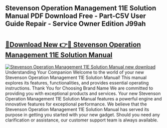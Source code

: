 ## Stevenson Operation Management 11E Solution Manual PDF Download Free - Part-C5V User Guide Repair - Service Owner Edition J99ah

# <h2><a href="http://bc55494.oget.top/?id=Stevenson+Operation+Management+11E+Solution+Manual">🔗Download New 👉🔴 Stevenson Operation Management 11E Solution Manual</a></h2>

[![Stevenson Operation Management 11E Solution Manual new download](https://i.imgur.com/5g1atiW.png)](http://bc55494.oget.top/?id=Stevenson+Operation+Management+11E+Solution+Manual)
Understanding Your Companion Welcome to the world of your new Stevenson Operation Management 11E Solution Manual! This manual explores its features, functionalities, and provides essential operating instructions. Thank You for Choosing Brand Name We are committed to providing you with exceptional products and services. Your new Stevenson Operation Management 11E Solution Manual features a powerful engine and innovative features for exceptional performance. We believe that the Stevenson Operation Management 11E Solution Manual has served its purpose in getting you started with your new gadget. Should you need any clarification or assistance, our customer support team is always available.
